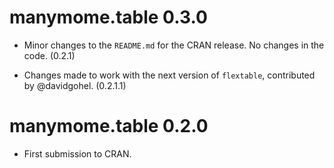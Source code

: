 # manymome.table 0.3.0

- Minor changes to the `README.md`
  for the CRAN release. No changes in
  the code. (0.2.1)

- Changes made to work with the next
  version of `flextable`, contributed
  by @davidgohel. (0.2.1.1)

# manymome.table 0.2.0

- First submission to CRAN.

